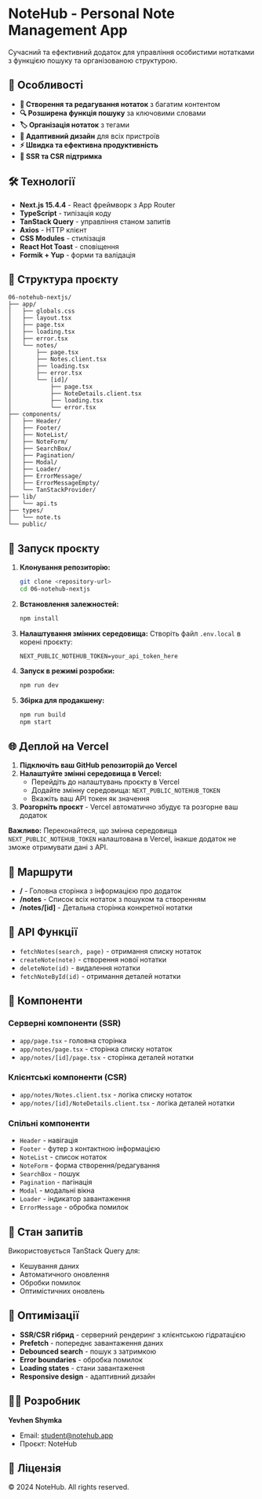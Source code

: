 # NoteHub - Personal Note Management App

Сучасний та ефективний додаток для управління особистими нотатками з функцією пошуку та організованою структурою.

## 🚀 Особливості

- **📝 Створення та редагування нотаток** з багатим контентом
- **🔍 Розширена функція пошуку** за ключовими словами
- **🏷️ Організація нотаток** з тегами
- **📱 Адаптивний дизайн** для всіх пристроїв
- **⚡ Швидка та ефективна продуктивність**
- **🔄 SSR та CSR підтримка**

## 🛠️ Технології

- **Next.js 15.4.4** - React фреймворк з App Router
- **TypeScript** - типізація коду
- **TanStack Query** - управління станом запитів
- **Axios** - HTTP клієнт
- **CSS Modules** - стилізація
- **React Hot Toast** - сповіщення
- **Formik + Yup** - форми та валідація

## 📁 Структура проєкту

```
06-notehub-nextjs/
├── app/
│   ├── globals.css
│   ├── layout.tsx
│   ├── page.tsx
│   ├── loading.tsx
│   ├── error.tsx
│   └── notes/
│       ├── page.tsx
│       ├── Notes.client.tsx
│       ├── loading.tsx
│       ├── error.tsx
│       └── [id]/
│           ├── page.tsx
│           ├── NoteDetails.client.tsx
│           ├── loading.tsx
│           └── error.tsx
├── components/
│   ├── Header/
│   ├── Footer/
│   ├── NoteList/
│   ├── NoteForm/
│   ├── SearchBox/
│   ├── Pagination/
│   ├── Modal/
│   ├── Loader/
│   ├── ErrorMessage/
│   ├── ErrorMessageEmpty/
│   └── TanStackProvider/
├── lib/
│   └── api.ts
├── types/
│   └── note.ts
└── public/
```

## 🚀 Запуск проєкту

1. **Клонування репозиторію:**

   ```bash
   git clone <repository-url>
   cd 06-notehub-nextjs
   ```

2. **Встановлення залежностей:**

   ```bash
   npm install
   ```

3. **Налаштування змінних середовища:**
   Створіть файл `.env.local` в корені проєкту:

   ```
   NEXT_PUBLIC_NOTEHUB_TOKEN=your_api_token_here
   ```

4. **Запуск в режимі розробки:**

   ```bash
   npm run dev
   ```

5. **Збірка для продакшену:**

   ```bash
   npm run build
   npm start
   ```

## 🌐 Деплой на Vercel

1. **Підключіть ваш GitHub репозиторій до Vercel**
2. **Налаштуйте змінні середовища в Vercel:**
   - Перейдіть до налаштувань проєкту в Vercel
   - Додайте змінну середовища: `NEXT_PUBLIC_NOTEHUB_TOKEN`
   - Вкажіть ваш API токен як значення
3. **Розгорніть проєкт** - Vercel автоматично збудує та розгорне ваш додаток

**Важливо:** Переконайтеся, що змінна середовища `NEXT_PUBLIC_NOTEHUB_TOKEN` налаштована в Vercel, інакше додаток не зможе отримувати дані з API.

## 📄 Маршрути

- **/** - Головна сторінка з інформацією про додаток
- **/notes** - Список всіх нотаток з пошуком та створенням
- **/notes/[id]** - Детальна сторінка конкретної нотатки

## 🔧 API Функції

- `fetchNotes(search, page)` - отримання списку нотаток
- `createNote(note)` - створення нової нотатки
- `deleteNote(id)` - видалення нотатки
- `fetchNoteById(id)` - отримання деталей нотатки

## 🎨 Компоненти

### Серверні компоненти (SSR)

- `app/page.tsx` - головна сторінка
- `app/notes/page.tsx` - сторінка списку нотаток
- `app/notes/[id]/page.tsx` - сторінка деталей нотатки

### Клієнтські компоненти (CSR)

- `app/notes/Notes.client.tsx` - логіка списку нотаток
- `app/notes/[id]/NoteDetails.client.tsx` - логіка деталей нотатки

### Спільні компоненти

- `Header` - навігація
- `Footer` - футер з контактною інформацією
- `NoteList` - список нотаток
- `NoteForm` - форма створення/редагування
- `SearchBox` - пошук
- `Pagination` - пагінація
- `Modal` - модальні вікна
- `Loader` - індикатор завантаження
- `ErrorMessage` - обробка помилок

## 🔄 Стан запитів

Використовується TanStack Query для:

- Кешування даних
- Автоматичного оновлення
- Обробки помилок
- Оптимістичних оновлень

## 🎯 Оптимізації

- **SSR/CSR гібрид** - серверний рендеринг з клієнтською гідратацією
- **Prefetch** - попереднє завантаження даних
- **Debounced search** - пошук з затримкою
- **Error boundaries** - обробка помилок
- **Loading states** - стани завантаження
- **Responsive design** - адаптивний дизайн

## 👨‍💻 Розробник

**Yevhen Shymka**

- Email: student@notehub.app
- Проєкт: NoteHub

## 📄 Ліцензія

© 2024 NoteHub. All rights reserved.
